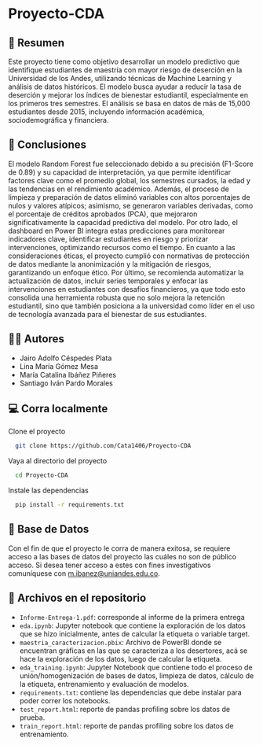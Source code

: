 # Proyecto-CDA

## :closed_book: Resumen 
Este proyecto tiene como objetivo desarrollar un modelo predictivo que identifique estudiantes de maestría con mayor riesgo de deserción en la Universidad de los Andes, utilizando técnicas de Machine Learning y análisis de datos históricos. El modelo busca ayudar a reducir la tasa de deserción y mejorar los índices de bienestar estudiantil, especialmente en los primeros tres semestres. El análisis se basa en datos de más de 15,000 estudiantes desde 2015, incluyendo información académica, sociodemográfica y financiera. 

## :receipt: Conclusiones

El modelo Random Forest fue seleccionado debido a su precisión (F1-Score de 0.89) y su capacidad de interpretación, ya que permite identificar factores clave como el promedio global, los semestres cursados, la edad y las tendencias en el rendimiento académico. Además, el proceso de limpieza y preparación de datos eliminó variables con altos porcentajes de nulos y valores atípicos; asimismo, se generaron variables derivadas, como el porcentaje de créditos aprobados (PCA), que mejoraron significativamente la capacidad predictiva del modelo. Por otro lado, el dashboard en Power BI integra estas predicciones para monitorear indicadores clave, identificar estudiantes en riesgo y priorizar intervenciones, optimizando recursos como el tiempo. En cuanto a las consideraciones éticas, el proyecto cumplió con normativas de protección de datos mediante la anonimización y la mitigación de riesgos, garantizando un enfoque ético. Por último, se recomienda automatizar la actualización de datos, incluir series temporales y enfocar las intervenciones en estudiantes con desafíos financieros, ya que todo esto consolida una herramienta robusta que no solo mejora la retención estudiantil, sino que también posiciona a la universidad como líder en el uso de tecnología avanzada para el bienestar de sus estudiantes. 

## :technologist: Autores
- Jairo Adolfo Céspedes Plata
- Lina María Gómez Mesa
- María Catalina Ibáñez Piñeres
- Santiago Iván Pardo Morales

## :computer: Corra localmente

Clone el proyecto

```bash
  git clone https://github.com/Cata1406/Proyecto-CDA
```

Vaya al directorio del proyecto

```bash
  cd Proyecto-CDA
```

Instale las dependencias

```bash
  pip install -r requirements.txt
```
## :open_file_folder: Base de Datos
Con el fin de que el proyecto le corra de manera exitosa, se requiere acceso a las bases de datos del proyecto las cuáles no son de público acceso. Si desea tener acceso a estes con fines investigativos comuníquese con m.ibanez@uniandes.edu.co.

## :open_file_folder: Archivos en el repositorio
- `Informe-Entrega-1.pdf`: corresponde al informe de la primera entrega
- `eda.ipynb`: Jupyter notebook que contiene la exploración de los datos que se hizo inicialmente, antes de calcular la etiqueta o variable target.
- `maestria_caracterizacion.pbix`: Archivo de PowerBI donde se encuentran gráficas en las que se caracteriza a los desertores, acá se hace la exploración de los datos, luego de calcular la etiqueta.
- `eda_training.ipynb`: Jupyter Notebook que contiene todo el proceso de unión/homogenización de bases de datos, limpieza de datos, cálculo de la etiqueta, entrenamiento y evaluación de modelos.
- `requirements.txt`: contiene las dependencias que debe instalar para poder correr los notebooks.
- `test_report.html`: reporte de pandas profiling sobre los datos de prueba.
- `train_report.html`: reporte de pandas profiling sobre los datos de entrenamiento.
